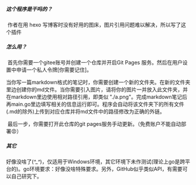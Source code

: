 ##### 这个程序是干吗的？

​	作者在用 hexo 写博客时没有好用的图床，图片引用问题难以解决，所以写了这个插件

##### 怎么用？

​	首先你需要一个gitee账号并创建一个仓库并开启Git Pages 服务。然后在用户设置中申请一个私人令牌[你需要记住]。

​	当你写一篇markdown格式的笔记时，你需要创建一个新的文件夹。在新的文件夹里边创建你的md文件。当你需要引入图片，请将你的图片一并放入此文件夹，并在markdown里边使用相对路径引用，即类似 "./a.png"。完成markdown笔记后再main.go里边填写相关的信息运行即可。程序会自动将该文件夹下的所有文件(.md的除外)上传到对应仓库并将md文件中的路径修改为正确的外链。

​	最后一步，你需要打开此仓库的git pages服务手动更新。（免费账户不能自动部署😡）

##### 其它

好像没啥了(*^_^*)，仅适用于Windows环境，其它环境下未作测试(理论上go是跨平台的)。go环境要求：好像没啥特殊要求。另外，GitHub似乎类似API，有需要可以自己研究下。



